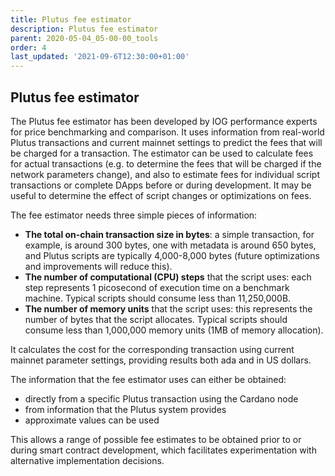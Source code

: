 ```yaml
---
title: Plutus fee estimator
description: Plutus fee estimator
parent: 2020-05-04_05-00-00_tools
order: 4
last_updated: '2021-09-6T12:30:00+01:00'
---
```


## Plutus fee estimator

The Plutus fee estimator has been developed by IOG performance experts for price benchmarking and comparison. It uses information from real-world Plutus transactions and current mainnet settings to predict the fees that will be charged for a transaction. The estimator can be used to calculate fees for actual transactions (e.g. to determine the fees that will be charged if the network parameters change), and also to estimate fees for individual script transactions or complete DApps before or during development. It may be useful to determine the effect of script changes or optimizations on fees.

The fee estimator needs three simple pieces of information:

-   **The total on-chain transaction size in bytes**: a simple transaction, for example, is around 300 bytes, one with metadata is around 650 bytes, and Plutus scripts are typically 4,000-8,000 bytes (future optimizations and improvements will reduce this).
-   **The number of computational (CPU) steps** that the script uses: each step represents 1 picosecond of execution time on a benchmark machine. Typical scripts should consume less than 11,250,000B.
- **The number of memory units** that the script uses: this represents the number of bytes that the script allocates. Typical scripts should consume less than 1,000,000 memory units (1MB of memory allocation).

It calculates the cost for the corresponding transaction using current mainnet parameter settings, providing results both ada and in US dollars.

The information that the fee estimator uses can either be obtained:

-   directly from a specific Plutus transaction using the Cardano node
-   from information that the Plutus system provides
-   approximate values can be used

This allows a range of possible fee estimates to be obtained prior to or during smart contract development, which facilitates experimentation with alternative implementation decisions.

<!-- include components/SmartContractCalculator -->
